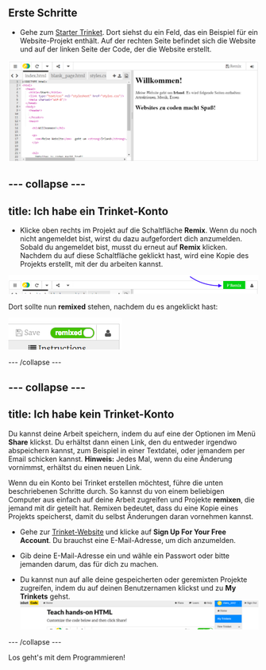 ## Erste Schritte

- Gehe zum [Starter Trinket](https://trinket.io/html/f70eb530c5). Dort siehst du ein Feld, das ein Beispiel für ein Website-Projekt enthält. Auf der rechten Seite befindet sich die Website und auf der linken Seite der Code, der die Website erstellt. 

![Website und Code in Trinket](images/tktHTMLStartingPoint.png)

--- collapse ---
---
title: Ich habe ein Trinket-Konto
---

- Klicke oben rechts im Projekt auf die Schaltfläche **Remix**. Wenn du noch nicht angemeldet bist, wirst du dazu aufgefordert dich anzumelden. Sobald du angemeldet bist, musst du erneut auf **Remix** klicken. Nachdem du auf diese Schaltfläche geklickt hast, wird eine Kopie des Projekts erstellt, mit der du arbeiten kannst. 

![Remix-Schaltfläche](images/tktRemixButtonArrow.png)

Dort sollte nun **remixed** stehen, nachdem du es angeklickt hast:

![Auf der Schaltfläche steht nun "remixed"](images/tktRemixedSmall.png)

--- /collapse ---

--- collapse ---
---
title: Ich habe kein Trinket-Konto
---

Du kannst deine Arbeit speichern, indem du auf eine der Optionen im Menü **Share** klickst. Du erhältst dann einen Link, den du entweder irgendwo abspeichern kannst, zum Beispiel in einer Textdatei, oder jemandem per Email schicken kannst. **Hinweis:** Jedes Mal, wenn du eine Änderung vornimmst, erhältst du einen neuen Link.

Wenn du ein Konto bei Trinket erstellen möchtest, führe die unten beschriebenen Schritte durch. So kannst du von einem beliebigen Computer aus einfach auf deine Arbeit zugreifen und Projekte **remixen**, die jemand mit dir geteilt hat. Remixen bedeutet, dass du eine Kopie eines Projekts speicherst, damit du selbst Änderungen daran vornehmen kannst.

- Gehe zur [Trinket-Website](http://dojo.soy/trinket) und klicke auf **Sign Up For Your Free Account**. Du brauchst eine E-Mail-Adresse, um dich anzumelden.

- Gib deine E-Mail-Adresse ein und wähle ein Passwort oder bitte jemanden darum, das für dich zu machen.

- Du kannst nun auf alle deine gespeicherten oder geremixten Projekte zugreifen, indem du auf deinen Benutzernamen klickst und zu **My Trinkets** gehst. !["Meine Trinkets" Menü-Element](images/MyTrinketsMenuWide.png)

--- /collapse ---

Los geht's mit dem Programmieren!
